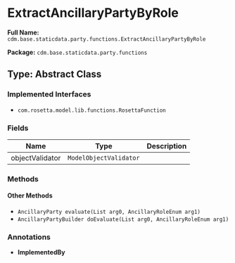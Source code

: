 # ExtractAncillaryPartyByRole

**Full Name:** `cdm.base.staticdata.party.functions.ExtractAncillaryPartyByRole`

**Package:** `cdm.base.staticdata.party.functions`

## Type: Abstract Class

### Implemented Interfaces

- `com.rosetta.model.lib.functions.RosettaFunction`

### Fields

| Name | Type | Description |
|------|------|-------------|
| objectValidator | `ModelObjectValidator` |  |

### Methods

#### Other Methods

- `AncillaryParty evaluate(List arg0, AncillaryRoleEnum arg1)`
- `AncillaryPartyBuilder doEvaluate(List arg0, AncillaryRoleEnum arg1)`

### Annotations

- **ImplementedBy**

